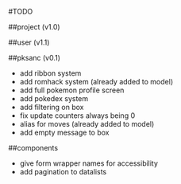 #TODO

##project (v1.0)

##user (v1.1)

##pksanc (v0.1)
- add ribbon system
- add romhack system (already added to model)
- add full pokemon profile screen
- add pokedex system 
- add filtering on box
- fix update counters always being 0
- alias for moves (already added to model)
- add empty message to box

##components
- give form wrapper names for accessibility
- add pagination to datalists
